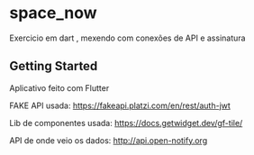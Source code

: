 # space_now

Exercicio em dart , mexendo com conexões de API e assinatura

## Getting Started

Aplicativo feito com Flutter


FAKE API usada: https://fakeapi.platzi.com/en/rest/auth-jwt

Lib de componentes usada: https://docs.getwidget.dev/gf-tile/

API de onde veio os dados: http://api.open-notify.org

